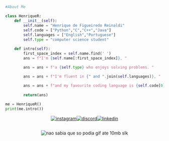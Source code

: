 <h2></h2>

```python
#About Me

class HenriqueR:
    def __init__(self):
        self.name = "Henrique de Figueiredo Reinaldi"
        self.code = ["Python","C","C++","Java"] 
        self.languages = ["English","Portuguese"]
        self.type = "computer science student"
        
    def intro(self):
        first_space_index = self.name.find(' ')
        ans = f"I'm {self.name[:first_space_index]}, "

        ans = ans + f"a {self.type} who enjoys solving problems. "

        ans = ans + f"I'm fluent in {" and ".join(self.languages)}, "

        ans = ans + f"and my favourite coding language is {self.code[0]}."
        
        return(ans)
    
me = HenriqueR()
print(me.intro())
```

<div align="center">
<p><a target="_blank" href="https://www.instagram.com/henrique_reinaldi" style="display: inline-block;"><img src="https://img.shields.io/badge/-Instagram-%23044F88?style=for-the-badge&logo=instagram" alt="instagram" /></a><a target="_blank" href="https://discord.com/users/345917375519916034" style="display: inline-block;"><img src="https://img.shields.io/badge/-Discord-%23424549?style=for-the-badge&logo=discord&logoColor=white" alt="discord" /></a><a target="_blank" href="https://www.linkedin.com/in/henrique-reinaldi-4aa720364/" style="display: inline-block;"><img src="https://img.shields.io/badge/-linkedin-%23044F88?style=for-the-badge" alt="linkedin" /></a></p>
</div>

<h2></h2>
<div align="center"><img alaing=center alt="nao sabia que so podia gif ate 10mb slk" src="https://github.com/user-attachments/assets/0d25b710-07ee-42ab-9fb7-70406f0b1883"/></div>

